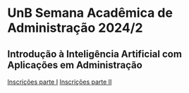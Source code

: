 # UnB Semana Acadêmica de Administração 2024/2

## Introdução à Inteligência Artificial com Aplicações em Administração

[Inscrições parte I](https://www.sympla.com.br/evento/curso-introducao-a-inteligencia-artificial-com-aplicacoes-em-administracao-parte-i/2713954)
[Inscrições parte II](https://www.sympla.com.br/evento/curso-introducao-a-inteligencia-artificial-com-aplicacoes-em-administracao-parte-ii/2713669)

